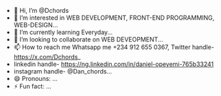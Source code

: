 - 👋 Hi, I’m @Dchords
- 👀 I’m interested in WEB DEVELOPMENT, FRONT-END PROGRAMMING, WEB-DESIGN...
- 🌱 I’m currently learning Everyday...
- 💞️ I’m looking to collaborate on WEB DEVEOPMENT...
- 📫 How to reach me Whatsapp me +234 912 655 0367, Twitter handle- https://x.com/Dchords_
- linkedin handle- https://ng.linkedin.com/in/daniel-opeyemi-765b33241
- instagram handle- @Dan_chords...
- 😄 Pronouns: ...
- ⚡ Fun fact: ...

<!---
Dchords/Dchords is a ✨ special ✨ repository because its `README.md` (this file) appears on your GitHub profile.
You can click the Preview link to take a look at your changes.
--->
